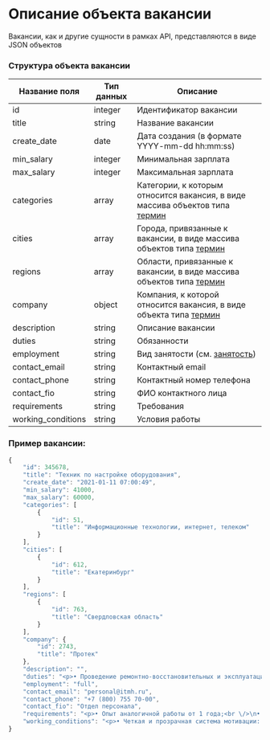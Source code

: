 # Описание объекта вакансии

Вакансии, как и другие сущности в рамках API, представляются в виде JSON объектов

### Структура объекта вакансии

Название поля | Тип данных | Описание
------------ | ------------- | -------------
id | integer | Идентификатор вакансии
title | string | Название вакансии
create_date | date | Дата создания (в формате YYYY-mm-dd hh:mm:ss)
min_salary | integer | Минимальная зарплата
max_salary | integer | Максимальная зарплата
categories | array | Категории, к которым относится вакансия, в виде массива объектов типа [термин](https://github.com/len0xx/career-api/blob/main/docs/terms.md)
cities | array | Города, привязанные к вакансии, в виде массива объектов типа [термин](https://github.com/len0xx/career-api/blob/main/docs/terms.md)
regions | array | Области, привязанные к вакансии, в виде массива объектов типа [термин](https://github.com/len0xx/career-api/blob/main/docs/terms.md)
company | object | Компания, к которой относится вакансия, в виде объекта типа [термин](https://github.com/len0xx/career-api/blob/main/docs/terms.md)
description | string | Описание вакансии
duties | string | Обязанности
employment | string | Вид занятости (см. [занятость](https://github.com/len0xx/career-api/blob/main/docs/terms.md#трудоустройство))
contact_email | string | Контактный email
contact_phone | string | Контактный номер телефона
contact_fio | string | ФИО контактного лица
requirements | string | Требования
working_conditions | string | Условия работы

### Пример вакансии:
```javascript
{
    "id": 345678,
    "title": "Техник по настройке оборудования",
    "create_date": "2021-01-11 07:00:49",
    "min_salary": 41000,
    "max_salary": 60000,
    "categories": [
        {
            "id": 51,
            "title": "Информационные технологии, интернет, телеком"
        }
    ],
    "cities": [
        {
            "id": 612,
            "title": "Екатеринбург"
        }
    ],
    "regions": [
        {
            "id": 763,
            "title": "Свердловская область"
        }
    ],
    "company": {
        "id": 2743,
        "title": "Протек"
    },
    "description": "",
    "duties": "<p>• Проведение ремонтно-восстановительных и эксплуатационных работ на линиях связи и оборудовании клиентов (ПК, маршрутизаторы и пр.) в установленный регламентом срок и в соответствии с принятыми нормами эксплуатации объектов связи;<br \/>\n• Дежурства по заранее утвержденному графику.<\/p>\n",
    "employment": "full",
    "contact_email": "personal@itmh.ru",
    "contact_phone": "+7 (800) 755 70-00",
    "contact_fio": "Отдел персонала",
    "requirements": "<p>• Опыт аналогичной работы от 1 года;<br \/>\n• Уверенное владение контрольно-измерительными приборами для диагностики неисправностей на медных и оптических линиях связи;<br \/>\n• Знание модели OSI, технологии Ethernet, Wi-Fi, сетевых настроек различных операционных систем;<br \/>\n• Обязательно понимание принципов и особенностей работы сервисов: DNS, VPN, HTTP, SMTP, IMAP, POP3;<br \/>\n• Умение настраивать маршрутизаторы различных производителей;<br \/>\n• Владение технологией монтажа UTP (желательно ВОК).<\/p>\n",
    "working_conditions": "<p>• Четкая и прозрачная система мотивации: оклад + KPI. На испытательный срок заработная плата 35 000 руб., после испытательного срока доход от 41 000 руб. + компенсация ГСМ и амортизации автомобиля. Дополнительно оплачиваются сверхурочные работы и дежурства.<br \/>\n• График работы: 5\/2, 10.00 -19.00, присутствуют дежурства по заранее установленному графику;<br \/>\n• Разъездной характер работ;<br \/>\n• Предоставляется рабочая одежда и все необходимые инструменты, материалы.<\/p>\n"
}
```
